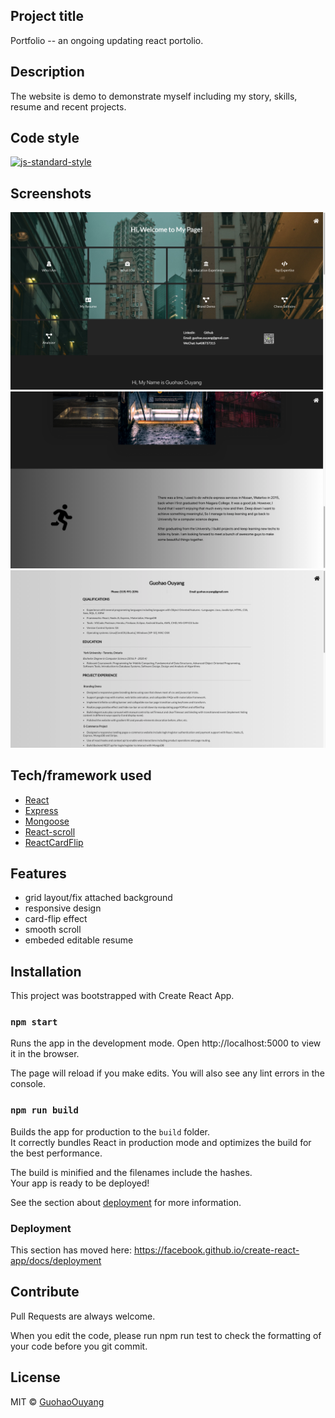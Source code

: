## Project title
Portfolio -- an ongoing updating react portolio.

## Description
The website is demo to demonstrate myself including my story, skills, resume and recent projects.

## Code style
[![js-standard-style](https://img.shields.io/badge/code%20style-standard-brightgreen.svg?style=flat)](https://github.com/feross/standard)
 
## Screenshots
![ss1](/client/src/components/bgImages/screenshot1.png?raw=true "Optional Title")
![ss2](/client/src/components/bgImages/screenshot2.png?raw=true "Optional Title")
![ss3](/client/src/components/bgImages/screenshot3.png?raw=true "Optional Title")

## Tech/framework used
- [React](https://reactjs.org/)
- [Express](https://expressjs.com/)
- [Mongoose](https://mongoosejs.com/)
- [React-scroll](https://github.com/fisshy/react-scroll)
- [ReactCardFlip](https://github.com/AaronCCWong/react-card-flip)

## Features
- grid layout/fix attached background
- responsive design
- card-flip effect
- smooth scroll
- embeded editable resume

## Installation
This project was bootstrapped with Create React App.

### `npm start`
Runs the app in the development mode.
Open http://localhost:5000 to view it in the browser.

The page will reload if you make edits.
You will also see any lint errors in the console.

### `npm run build`

Builds the app for production to the `build` folder.<br />
It correctly bundles React in production mode and optimizes the build for the best performance.

The build is minified and the filenames include the hashes.<br />
Your app is ready to be deployed!

See the section about [deployment](https://facebook.github.io/create-react-app/docs/deployment) for more information.

### Deployment

This section has moved here: https://facebook.github.io/create-react-app/docs/deployment

## Contribute

Pull Requests are always welcome.

When you edit the code, please run npm run test to check the formatting of your code before you git commit.


## License

MIT © [GuohaoOuyang]()

